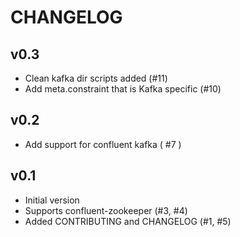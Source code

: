 # CHANGELOG

## v0.3
* Clean kafka dir scripts added (#11)
* Add meta.constraint that is Kafka specific (#10)

## v0.2
* Add support for confluent kafka ( #7 )

## v0.1
* Initial version
* Supports confluent-zookeeper (#3, #4)
* Added CONTRIBUTING and CHANGELOG (#1, #5)
